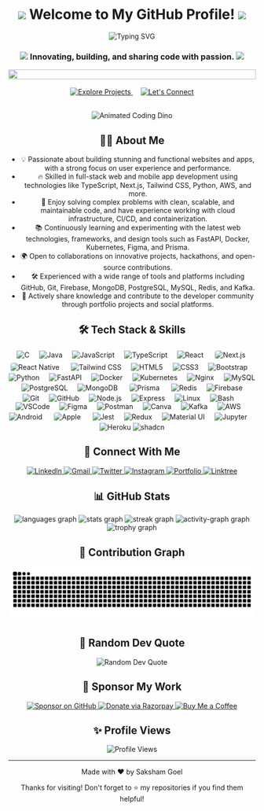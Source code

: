 <div align="center">

<h1>
  <img src="https://media.giphy.com/media/hvRJCLFzcasrR4ia7z/giphy.gif" width="30" />
  Welcome to My GitHub Profile!
  <img src="https://media.giphy.com/media/hvRJCLFzcasrR4ia7z/giphy.gif" width="30" />
</h1>

<div align="center">
  <img src="https://readme-typing-svg.demolab.com?font=Fira+Code&weight=600&size=28&duration=4000&pause=1000&color=36BCF7&center=true&vCenter=true&width=600&lines=Full-Stack+Developer+%F0%9F%92%BB;Open+Source+Enthusiast+%E2%9C%A8;Always+Learning+%F0%9F%92%AF;Let's+Code+Together+%F0%9F%9A%80" alt="Typing SVG" />
</div>

<h3>
  <img src="https://media2.giphy.com/media/QssGEmpkyEOhBCb7e1/giphy.gif?cid=ecf05e47a0n3gi1bfqntqmob8g9aid1oyj2wr3ds3mg700bl&rid=giphy.gif" width="24" />
  <b>Innovating, building, and sharing code with passion.</b>
  <img src="https://media2.giphy.com/media/QssGEmpkyEOhBCb7e1/giphy.gif?cid=ecf05e47a0n3gi1bfqntqmob8g9aid1oyj2wr3ds3mg700bl&rid=giphy.gif" width="24" />
</h3>

<div>
  <img src="https://i.imgur.com/dBaSKWF.gif" height="20" width="100%">
</div>

<p align="center">
  <a href="https://github.com/Saksham-Goel1107?tab=repositories" target="_blank">
    <img alt="Explore Projects" src="https://img.shields.io/badge/Explore_Projects-%23FF4B2B.svg?style=for-the-badge">
  </a>
  <img width="12"/>
  <a href="https://www.linkedin.com/in/saksham-goel-88b74b33a/">
    <img alt="Let's Connect" src="https://img.shields.io/badge/Let's_Connect-%234285F4.svg?style=for-the-badge">
  </a>
</p>
<div align="center">
  <br/>

  <img src="https://raw.githubusercontent.com/saadeghi/saadeghi/master/dino.gif" alt="Animated Coding Dino" height="160" />

</div>


## 👨‍💻 About Me

- 💡 Passionate about building stunning and functional websites and apps, with a strong focus on user experience and performance.
- 🔥 Skilled in full-stack web and mobile app development using technologies like TypeScript, Next.js, Tailwind CSS, Python, AWS, and more.
- 🎯 Enjoy solving complex problems with clean, scalable, and maintainable code, and have experience working with cloud infrastructure, CI/CD, and containerization.
- 📚 Continuously learning and experimenting with the latest web technologies, frameworks, and design tools such as FastAPI, Docker, Kubernetes, Figma, and Prisma.
- 🌍 Open to collaborations on innovative projects, hackathons, and open-source contributions.
- 🛠️ Experienced with a wide range of tools and platforms including GitHub, Git, Firebase, MongoDB, PostgreSQL, MySQL, Redis, and Kafka.
- 🚀 Actively share knowledge and contribute to the developer community through portfolio projects and social platforms.

## 🛠️ Tech Stack & Skills
<div align="center">
  <p>
    <img src="https://cdn.jsdelivr.net/gh/devicons/devicon/icons/c/c-original.svg" height="60" alt="C" />
    <img width="12" />
    <img src="https://cdn.jsdelivr.net/gh/devicons/devicon/icons/java/java-original.svg" height="60" alt="Java" />
    <img width="12" />
    <img src="https://cdn.jsdelivr.net/gh/devicons/devicon/icons/javascript/javascript-original.svg" height="60" alt="JavaScript" />
    <img width="12" />
    <img src="https://cdn.jsdelivr.net/gh/devicons/devicon/icons/typescript/typescript-original.svg" height="60" alt="TypeScript" />
    <img width="12" />
    <img src="https://cdn.jsdelivr.net/gh/devicons/devicon/icons/react/react-original.svg" height="60" alt="React" />
    <img width="12" />
    <img src="https://skillicons.dev/icons?i=nextjs" height="60" alt="Next.js" style="background:#fff;border-radius:8px;padding:4px;" />
    <img src="https://cdn.jsdelivr.net/gh/devicons/devicon/icons/react/react-original.svg" height="60" alt="React Native" title="React Native" style="background:#fff;border-radius:8px;padding:4px;" />
    <img width="12" />
    <img src="https://skillicons.dev/icons?i=tailwind" height="60" alt="Tailwind CSS" />
    <img width="12" />
    <img src="https://cdn.jsdelivr.net/gh/devicons/devicon/icons/html5/html5-original.svg" height="60" alt="HTML5" />
    <img width="12" />
    <img src="https://cdn.jsdelivr.net/gh/devicons/devicon/icons/css3/css3-original.svg" height="60" alt="CSS3" />
    <img width="12" />
    <img src="https://cdn.jsdelivr.net/gh/devicons/devicon/icons/bootstrap/bootstrap-original.svg" height="60" alt="Bootstrap" />
    <img width="12" />
    <img src="https://cdn.jsdelivr.net/gh/devicons/devicon/icons/python/python-original.svg" height="60" alt="Python" />
    <img width="12" />
    <img src="https://cdn.jsdelivr.net/gh/devicons/devicon/icons/fastapi/fastapi-original.svg" height="60" alt="FastAPI" />
    <img width="12" />
    <img src="https://cdn.jsdelivr.net/gh/devicons/devicon/icons/docker/docker-original.svg" height="60" alt="Docker" />
    <img width="12" />
    <img src="https://cdn.jsdelivr.net/gh/devicons/devicon/icons/kubernetes/kubernetes-plain.svg" height="60" alt="Kubernetes" />
    <img width="12" />
    <img src="https://cdn.jsdelivr.net/gh/devicons/devicon/icons/nginx/nginx-original.svg" height="60" alt="Nginx" />
    <img width="12" />
    <img src="https://cdn.jsdelivr.net/gh/devicons/devicon/icons/mysql/mysql-original.svg" height="60" alt="MySQL" />
    <img width="12" />
    <img src="https://cdn.jsdelivr.net/gh/devicons/devicon/icons/postgresql/postgresql-original.svg" height="60" alt="PostgreSQL" />
    <img width="12" />
    <img src="https://cdn.jsdelivr.net/gh/devicons/devicon/icons/mongodb/mongodb-original.svg" height="60" alt="MongoDB" />
    <img width="12" />
    <img src="https://skillicons.dev/icons?i=prisma" height="60" alt="Prisma" style="background:#fff;border-radius:8px;padding:4px;" />
    <img width="12" />
    <img src="https://cdn.jsdelivr.net/gh/devicons/devicon/icons/redis/redis-original.svg" height="60" alt="Redis" />
    <img width="12" />
    <img src="https://cdn.jsdelivr.net/gh/devicons/devicon/icons/firebase/firebase-plain.svg" height="60" alt="Firebase" />
    <img width="12" />
    <img src="https://cdn.jsdelivr.net/gh/devicons/devicon/icons/git/git-original.svg" height="60" alt="Git" />
    <img width="12" />
    <img src="https://skillicons.dev/icons?i=github" height="60" alt="GitHub" />
    <img width="12" />
    <img src="https://cdn.jsdelivr.net/gh/devicons/devicon/icons/nodejs/nodejs-original.svg" height="60" alt="Node.js" />
    <img width="12" />
    <img src="https://skillicons.dev/icons?i=express" height="60" alt="Express" />
    <img width="12" />
    <img src="https://cdn.jsdelivr.net/gh/devicons/devicon/icons/linux/linux-original.svg" height="60" alt="Linux" />
    <img width="12" />
    <img src="https://skillicons.dev/icons?i=bash" height="60" alt="Bash" />
    <img width="12" />
    <img src="https://cdn.jsdelivr.net/gh/devicons/devicon/icons/vscode/vscode-original.svg" height="60" alt="VSCode" />
    <img width="12" />
    <img src="https://cdn.jsdelivr.net/gh/devicons/devicon/icons/figma/figma-original.svg" height="60" alt="Figma" />
    <img width="12" />
    <img src="https://cdn.jsdelivr.net/gh/devicons/devicon/icons/postman/postman-original.svg" height="60" alt="Postman" />
    <img width="12" />
    <img src="https://cdn.jsdelivr.net/gh/devicons/devicon/icons/canva/canva-original.svg" height="60" alt="Canva" />
    <img width="12" />
    <img src="https://skillicons.dev/icons?i=kafka" height="60" alt="Kafka" />
    <img width="12" />
    <img src="https://skillicons.dev/icons?i=aws" height="60" alt="AWS" />
    <img width="12" />
    <img src="https://cdn.jsdelivr.net/gh/devicons/devicon/icons/android/android-original.svg" height="60" alt="Android" />
    <img width="12" />
    <img src="https://skillicons.dev/icons?i=apple" height="60" alt="Apple" style="background:#fff;border-radius:8px;padding:4px;" />
    <img width="12" />
    <img src="https://cdn.jsdelivr.net/gh/devicons/devicon/icons/jest/jest-plain.svg" height="60" alt="Jest" />
    <img width="12" />
    <img src="https://cdn.jsdelivr.net/gh/devicons/devicon/icons/redux/redux-original.svg" height="60" alt="Redux" />
    <img width="12" />
    <img src="https://cdn.jsdelivr.net/gh/devicons/devicon/icons/materialui/materialui-original.svg" height="60" alt="Material UI" />
    <img width="12" />
    <img src="https://cdn.jsdelivr.net/gh/devicons/devicon/icons/jupyter/jupyter-original.svg" height="60" alt="Jupyter" />
    <img width="12" />
    <img src="https://cdn.jsdelivr.net/gh/devicons/devicon/icons/heroku/heroku-original.svg" height="60" alt="Heroku" />
    <img src="https://ui.shadcn.com/favicon.ico" height="60" alt="shadcn" />
  </p>
</div>

## 🤝 Connect With Me

<div align="center">
    <a href="https://www.linkedin.com/in/saksham-goel-88b74b33a/" target="_blank">
        <img src="https://img.shields.io/static/v1?message=LinkedIn&logo=linkedin&label=&color=0077B5&logoColor=white&labelColor=&style=for-the-badge" height="25" alt="LinkedIn" />
    </a>
    <a href="mailto:sakshamgoel1107@gmail.com" target="_blank">
        <img src="https://img.shields.io/static/v1?message=Gmail&logo=gmail&label=&color=D14836&logoColor=white&labelColor=&style=for-the-badge" height="25" alt="Gmail" />
    </a>
    <a href="https://x.com/Saksham1199805" target="_blank">
        <img src="https://img.shields.io/static/v1?message=Twitter&logo=twitter&label=&color=1DA1F2&logoColor=white&labelColor=&style=for-the-badge" height="25" alt="Twitter" />
    </a>
    <a href="https://www.instagram.com/sakshamg__" target="_blank">
        <img src="https://img.shields.io/static/v1?message=Instagram&logo=instagram&label=&color=E4405F&logoColor=white&labelColor=&style=for-the-badge" height="25" alt="Instagram" />
    </a>
    <a href="https://saksham-portfolio-alpha.vercel.app/" target="_blank">
        <img src="https://img.shields.io/static/v1?message=Portfolio&logo=google-chrome&label=&color=4285F4&logoColor=white&labelColor=&style=for-the-badge" height="25" alt="Portfolio" />
    </a>
    <a href="https://linked-tree-livid.vercel.app/Saksham" target="_blank">
        <img src="https://img.shields.io/static/v1?message=Linktree&logo=linktree&label=&color=39E09B&logoColor=white&labelColor=&style=for-the-badge" height="25" alt="Linktree" />
    </a>
</div>

## 📊 GitHub Stats

<div align="center">
  <img src="https://github-readme-stats.vercel.app/api/top-langs?username=saksham-goel1107&locale=en&hide_title=false&layout=compact&card_width=320&langs_count=5&theme=dracula&hide_border=false&order=2" height="150" alt="languages graph"  />
  <img src="https://github-readme-stats.vercel.app/api?username=saksham-goel1107&hide_title=false&hide_rank=false&show_icons=true&include_all_commits=true&count_private=true&disable_animations=false&theme=dracula&locale=en&hide_border=false&order=1" height="150" alt="stats graph"  />
  <img src="https://streak-stats.demolab.com?user=saksham-goel1107&locale=en&mode=daily&theme=dracula&hide_border=false&border_radius=5&order=3" height="150" alt="streak graph"  />
  <img src="https://github-readme-activity-graph.vercel.app/graph?username=saksham-goel1107&radius=16&theme=react&area=true&order=5" height="300" alt="activity-graph graph"  />
  <img src="https://github-profile-trophy.vercel.app?username=saksham-goel1107&theme=dracula&column=-1&row=1&margin-w=8&margin-h=8&no-bg=false&no-frame=false&order=4" height="150" alt="trophy graph"  />
</div>

## 🐍 Contribution Graph

<div align="center">
  <picture>
  <source media="(prefers-color-scheme: dark)" srcset="https://raw.githubusercontent.com/Saksham-Goel1107/Saksham-Goel1107/output/github-snake-dark.svg" width="1000" />
  <source media="(prefers-color-scheme: light)" srcset="https://raw.githubusercontent.com/Saksham-Goel1107/Saksham-Goel1107/output/github-snake.svg" width="1000" />
  <img alt="github-snake" src="https://raw.githubusercontent.com/Saksham-Goel1107/Saksham-Goel1107/output/github-snake.svg" width="1000" />
</picture>
</div>

## 💬 Random Dev Quote

<div align="center">
  <img src="https://quotes-github-readme.vercel.app/api?type=horizontal&theme=tokyonight" alt="Random Dev Quote" />
</div>

## 💖 Sponsor My Work

<div align="center">
  <a href="https://github.com/sponsors/Saksham-Goel1107" target="_blank">
    <img src="https://img.shields.io/badge/Sponsor%20on%20GitHub-F8766D?style=for-the-badge&logo=github&logoColor=white" alt="Sponsor on GitHub" />
  </a>
  
  <a href="https://razorpay.me/@saksham3344" target="_blank">
    <img src="https://img.shields.io/badge/Donate%20via%20Razorpay-00C2FF?style=for-the-badge&logo=razorpay&logoColor=white" alt="Donate via Razorpay" />
  </a>
  
  <a href="https://buymeacoffee.com/zir4vx1mtu" target="_blank">
    <img src="https://img.shields.io/badge/Buy%20Me%20a%20Coffee-FFDD00?style=for-the-badge&logo=buymeacoffee&logoColor=black" alt="Buy Me a Coffee" />
  </a>
</div>


## ✨ Profile Views

<div align="center">
  <img src="https://komarev.com/ghpvc/?username=Saksham-Goel1107&label=Profile%20views&color=0e75b6&style=flat" alt="Profile Views" />
</div>

---

<div align="center">
  <p>Made with ❤️ by Saksham Goel</p>
  <p>Thanks for visiting! Don't forget to ⭐ my repositories if you find them helpful!</p>
</div>
